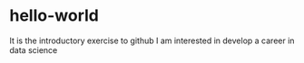 # hello-world
It is the introductory exercise to github
I am interested in develop a career in data science 
